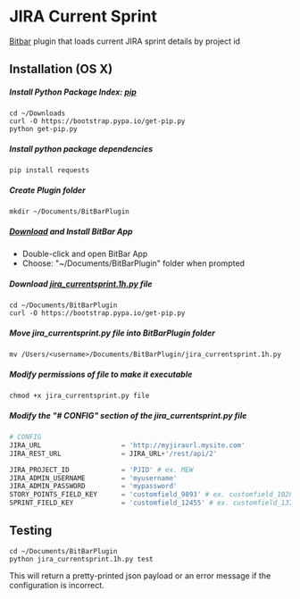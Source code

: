 # JIRA Current Sprint
[Bitbar](https://github.com/matryer/bitbar) plugin that loads current JIRA sprint details by project id

## Installation (OS X)

##### Install Python Package Index: [pip](https://pip.pypa.io/en/stable/installing/)
```
cd ~/Downloads
curl -O https://bootstrap.pypa.io/get-pip.py
python get-pip.py
```

##### Install python package dependencies
```
pip install requests
```

##### Create Plugin folder
```
mkdir ~/Documents/BitBarPlugin
```

##### [Download](https://github.com/matryer/bitbar/releases/tag/v1.9.2) and Install BitBar App
- Double-click and open BitBar App
- Choose: "~/Documents/BitBarPlugin" folder when prompted 

##### Download [jira_currentsprint.1h.py](https://raw.githubusercontent.com/davidjmerritt/jira_currentsprint/master/jira_currentsprint.1h.py) file
```
cd ~/Documents/BitBarPlugin
curl -O https://bootstrap.pypa.io/get-pip.py
```

##### Move jira_currentsprint.py file into BitBarPlugin folder
```
mv /Users/<username>/Documents/BitBarPlugin/jira_currentsprint.1h.py
```

##### Modify permissions of file to make it executable
```
chmod +x jira_currentsprint.py file
```

##### Modify the "# CONFIG" section of the jira_currentsprint.py file
```python
# CONFIG
JIRA_URL                    = 'http://myjiraurl.mysite.com'
JIRA_REST_URL               = JIRA_URL+'/rest/api/2'

JIRA_PROJECT_ID             = 'PJID' # ex. MEW
JIRA_ADMIN_USERNAME         = 'myusername'
JIRA_ADMIN_PASSWORD         = 'mypassword'
STORY_POINTS_FIELD_KEY      = 'customfield_9893' # ex. customfield_10280
SPRINT_FIELD_KEY            = 'customfield_12455' # ex. customfield_13760
```
## Testing
```
cd ~/Documents/BitBarPlugin
python jira_currentsprint.1h.py test
```
This will return a pretty-printed json payload or an error message if the configuration is incorrect.
